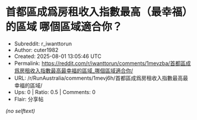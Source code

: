 # 首都區成爲房租收入指數最高（最幸福）的區域 哪個區域適合你？

- Subreddit: r_iwanttorun
- Author: cuter1982
- Created: 2025-08-01 13:05:46 UTC
- Permalink: https://reddit.com/r/iwanttorun/comments/1mevzba/首都區成爲房租收入指數最高最幸福的區域_哪個區域適合你/
- URL: /r/RunAustralia/comments/1mevj6h/首都區成爲房租收入指數最高最幸福的區域/
- Ups: 0 | Ratio: 0.5 | Comments: 0
- Flair: 分享帖

_(no selftext)_
